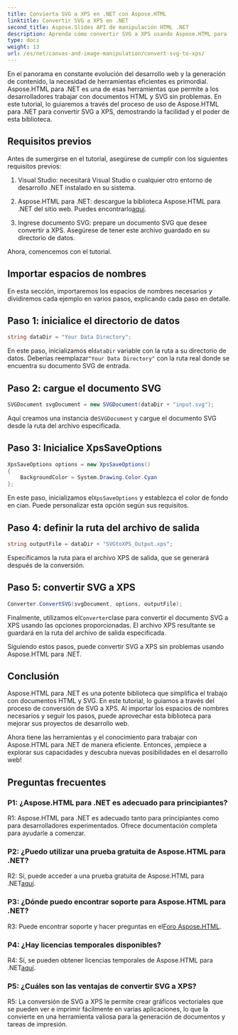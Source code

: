 ```yaml
---
title: Convierta SVG a XPS en .NET con Aspose.HTML
linktitle: Convertir SVG a XPS en .NET
second_title: Aspose.Slides API de manipulación HTML .NET
description: Aprenda cómo convertir SVG a XPS usando Aspose.HTML para .NET. Impulsa tu desarrollo web con esta poderosa biblioteca.
type: docs
weight: 13
url: /es/net/canvas-and-image-manipulation/convert-svg-to-xps/
---
```


En el panorama en constante evolución del desarrollo web y la generación de contenido, la necesidad de herramientas eficientes es primordial. Aspose.HTML para .NET es una de esas herramientas que permite a los desarrolladores trabajar con documentos HTML y SVG sin problemas. En este tutorial, lo guiaremos a través del proceso de uso de Aspose.HTML para .NET para convertir SVG a XPS, demostrando la facilidad y el poder de esta biblioteca.

## Requisitos previos

Antes de sumergirse en el tutorial, asegúrese de cumplir con los siguientes requisitos previos:

1. Visual Studio: necesitará Visual Studio o cualquier otro entorno de desarrollo .NET instalado en su sistema.

2.  Aspose.HTML para .NET: descargue la biblioteca Aspose.HTML para .NET del sitio web. Puedes encontrarlo[aquí](https://releases.aspose.com/html/net/).

3. Ingrese documento SVG: prepare un documento SVG que desee convertir a XPS. Asegúrese de tener este archivo guardado en su directorio de datos.

Ahora, comencemos con el tutorial.

## Importar espacios de nombres

En esta sección, importaremos los espacios de nombres necesarios y dividiremos cada ejemplo en varios pasos, explicando cada paso en detalle.

## Paso 1: inicialice el directorio de datos

```csharp
string dataDir = "Your Data Directory";
```

 En este paso, inicializamos el`dataDir` variable con la ruta a su directorio de datos. Deberías reemplazar`"Your Data Directory"` con la ruta real donde se encuentra su documento SVG de entrada.

## Paso 2: cargue el documento SVG

```csharp
SVGDocument svgDocument = new SVGDocument(dataDir + "input.svg");
```

 Aquí creamos una instancia de`SVGDocument` y cargue el documento SVG desde la ruta del archivo especificada.

## Paso 3: Inicialice XpsSaveOptions

```csharp
XpsSaveOptions options = new XpsSaveOptions()
{
    BackgroundColor = System.Drawing.Color.Cyan
};
```

 En este paso, inicializamos el`XpsSaveOptions` y establezca el color de fondo en cian. Puede personalizar esta opción según sus requisitos.

## Paso 4: definir la ruta del archivo de salida

```csharp
string outputFile = dataDir + "SVGtoXPS_Output.xps";
```

Especificamos la ruta para el archivo XPS de salida, que se generará después de la conversión.

## Paso 5: convertir SVG a XPS

```csharp
Converter.ConvertSVG(svgDocument, options, outputFile);
```

 Finalmente, utilizamos el`Converter`clase para convertir el documento SVG a XPS usando las opciones proporcionadas. El archivo XPS resultante se guardará en la ruta del archivo de salida especificada.

Siguiendo estos pasos, puede convertir SVG a XPS sin problemas usando Aspose.HTML para .NET.

## Conclusión

Aspose.HTML para .NET es una potente biblioteca que simplifica el trabajo con documentos HTML y SVG. En este tutorial, lo guiamos a través del proceso de conversión de SVG a XPS. Al importar los espacios de nombres necesarios y seguir los pasos, puede aprovechar esta biblioteca para mejorar sus proyectos de desarrollo web.

Ahora tiene las herramientas y el conocimiento para trabajar con Aspose.HTML para .NET de manera eficiente. Entonces, ¡empiece a explorar sus capacidades y descubra nuevas posibilidades en el desarrollo web!

## Preguntas frecuentes

### P1: ¿Aspose.HTML para .NET es adecuado para principiantes?

R1: Aspose.HTML para .NET es adecuado tanto para principiantes como para desarrolladores experimentados. Ofrece documentación completa para ayudarle a comenzar.

### P2: ¿Puedo utilizar una prueba gratuita de Aspose.HTML para .NET?

R2: Sí, puede acceder a una prueba gratuita de Aspose.HTML para .NET[aquí](https://releases.aspose.com/).

### P3: ¿Dónde puedo encontrar soporte para Aspose.HTML para .NET?

 R3: Puede encontrar soporte y hacer preguntas en el[Foro Aspose.HTML](https://forum.aspose.com/).

### P4: ¿Hay licencias temporales disponibles?

 R4: Sí, se pueden obtener licencias temporales de Aspose.HTML para .NET[aquí](https://purchase.aspose.com/temporary-license/).

### P5: ¿Cuáles son las ventajas de convertir SVG a XPS?

R5: La conversión de SVG a XPS le permite crear gráficos vectoriales que se pueden ver e imprimir fácilmente en varias aplicaciones, lo que la convierte en una herramienta valiosa para la generación de documentos y tareas de impresión.